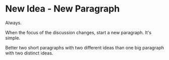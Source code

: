 



# New Idea - New Paragraph

Always.

When the focus of the discussion changes, start a new paragraph. It's simple. 

Better two short paragraphs with two different ideas than one big paragraph with two distinct ideas. 




